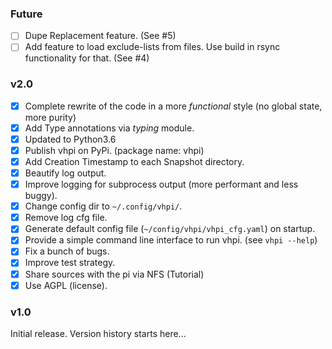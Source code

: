 


### Future

- [ ] Dupe Replacement feature. (See #5)
- [ ] Add feature to load exclude-lists from files. Use build in rsync functionality for that. (See #4)

### v2.0

- [x] Complete rewrite of the code in a more *functional* style (no global state, more purity)
- [x] Add Type annotations via *typing* module.
- [x] Updated to Python3.6
- [x] Publish vhpi on PyPi. (package name: vhpi)
- [x] Add Creation Timestamp to each Snapshot directory.
- [x] Beautify log output.
- [x] Improve logging for subprocess output (more performant and less buggy). 
- [x] Change config dir to `~/.config/vhpi/`.
- [x] Remove log cfg file.
- [x] Generate default config file (`~/config/vhpi/vhpi_cfg.yaml`) on startup.
- [x] Provide a simple command line interface to run vhpi. (see `vhpi --help`)
- [x] Fix a bunch of bugs.
- [x] Improve test strategy.
- [x] Share sources with the pi via NFS (Tutorial)
- [x] Use AGPL (license).

### v1.0
Initial release.
Version history starts here...
